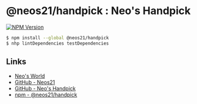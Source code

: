 # @neos21/handpick : Neo's Handpick

[![NPM Version](https://img.shields.io/npm/v/@neos21/handpick.svg)](https://www.npmjs.com/package/@neos21/handpick)

```bash
$ npm install --global @neos21/handpick
$ nhp lintDependencies testDependencies
```


## Links

- [Neo's World](https://neos21.net/)
- [GitHub - Neos21](https://github.com/Neos21/)
- [GitHub - Neo's Handpick](https://github.com/Neos21/neos-handpick)
- [npm - @neos21/handpick](https://www.npmjs.com/package/@neos21/handpick)
